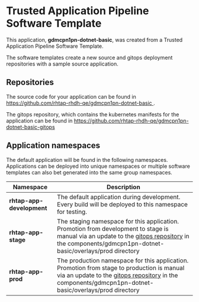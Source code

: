 # Trusted Application Pipeline Software Template

This application, **gdmcpn1pn-dotnet-basic**, was created from a Trusted Application Pipeline Software Template.

The software templates create a new source and gitops deployment repositories with a sample source application. 

## Repositories

The source code for your application can be found in [https://github.com/rhtap-rhdh-qe/gdmcpn1pn-dotnet-basic ](https://github.com/rhtap-rhdh-qe/gdmcpn1pn-dotnet-basic ).
 
The gitops repository, which contains the kubernetes manifests for the application can be found in 
[https://github.com/rhtap-rhdh-qe/gdmcpn1pn-dotnet-basic-gitops ](https://github.com/rhtap-rhdh-qe/gdmcpn1pn-dotnet-basic-gitops ) 

## Application namespaces 

The default application will be found in the following namespaces. Applications can be deployed into unique namespaces or multiple software templates can also bet generated into the same group namespaces.  

|  Namespace   |  Description   |  
| -------- | -------- |   
| **rhtap-app-development** | The default application during development. Every build will be deployed to this namespace for testing. | 
| **rhtap-app-stage** | The staging namespace for this application. Promotion from development to stage is manual via an update to the [gitops repository](https://github.com/rhtap-rhdh-qe/gdmcpn1pn-dotnet-basic-gitops ) in the components/gdmcpn1pn-dotnet-basic/overlays/prod directory |  
| **rhtap-app-prod** | The production namespace for this application. Promotion from stage to production is manual via an update to the [gitops repository](https://github.com/rhtap-rhdh-qe/gdmcpn1pn-dotnet-basic-gitops ) in the components/gdmcpn1pn-dotnet-basic/overlays/prod directory | 